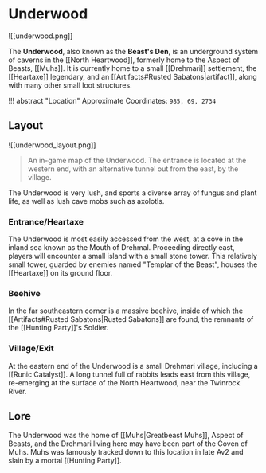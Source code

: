 # Underwood

![[underwood.png]]

The **Underwood**, also known as the **Beast's Den**, is an underground system of caverns in the [[North Heartwood]], formerly home to the Aspect of Beasts, [[Muhs]]. It is currently home to a small [[Drehmari]] settlement, the [[Heartaxe]] legendary, and an [[Artifacts#Rusted Sabatons|artifact]], along with many other small loot structures.

!!! abstract "Location"
    Approximate Coordinates: `985, 69, 2734`

## Layout

![[underwood_layout.png]]
> An in-game map of the Underwood. The entrance is located at the western end, with an alternative tunnel out from the east, by the village.

The Underwood is very lush, and sports a diverse array of fungus and plant life, as well as lush cave mobs such as axolotls.

### Entrance/Heartaxe

The Underwood is most easily accessed from the west, at a cove in the inland sea known as the Mouth of Drehmal. Proceeding directly east, players will encounter a small island with a small stone tower. This relatively small tower, guarded by enemies named "Templar of the Beast", houses the [[Heartaxe]] on its ground floor.

### Beehive

In the far southeastern corner is a massive beehive, inside of which the [[Artifacts#Rusted Sabatons|Rusted Sabatons]] are found, the remnants of the [[Hunting Party]]'s Soldier.

### Village/Exit

At the eastern end of the Underwood is a small Drehmari village, including a [[Runic Catalyst]]. A long tunnel full of rabbits leads east from this village, re-emerging at the surface of the North Heartwood, near the Twinrock River.

## Lore

The Underwood was the home of [[Muhs|Greatbeast Muhs]], Aspect of Beasts, and the Drehmari living here may have been part of the Coven of Muhs. Muhs was famously tracked down to this location in late Av2 and slain by a mortal [[Hunting Party]].

